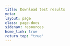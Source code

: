 ```yaml
---
title: Download test results
meta:
layout: page
class: page-docs
sidenav: resources
home_link: true
return_top: "true"
---
```

